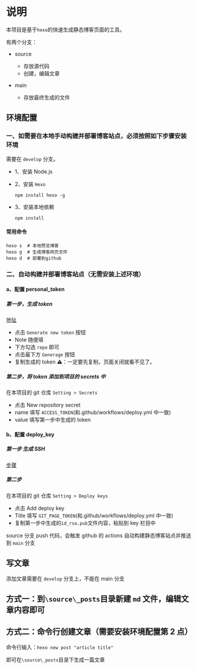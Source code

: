 # 说明

本项目是基于`hexo`的快速生成静态博客页面的工具。

有两个分支：

- source

  - 存放源代码
  - 创建，编辑文章

- main
  - 存放最终生成的文件

## 环境配置

### 一、如需要在本地手动构建并部署博客站点，必须按照如下步骤安装环境

需要在 `develop` 分支。

- 1、安装 Node.js
- 2、安装 `Hexo`

  `npm install hexo -g`

- 3、安装本地依赖

  `npm install`

#### 常用命令

```shell
hexo s  # 本地预览博客
hexo g  # 生成博客网页文件
hexo d  # 部署到github
```

### 二、自动构建并部署博客站点（无需安装上述环境）

#### a、配置 personal_token

##### 第一步，生成 token

[地址](https://github.com/settings/tokens)

- 点击 `Generate new token` 按钮
- Note 随便填
- 下方勾选 `repo` 即可
- 点击最下方 `Generage` 按钮
- 复制生成的 token ⚠️：一定要先复制，页面关闭就看不见了。

##### 第二步，将 token 添加到项目的 secrets 中

在本项目的 git 仓库 `Setting > Secrets`

- 点击 New repository secret
- name 填写 `ACCESS_TOKEN`(和.github/workflows/deploy.yml 中一致)
- value 填写第一步中生成的 token

#### b、配置 deploy_key

##### 第一步 生成 SSH

[步骤](https://blog.csdn.net/qq_40741855/article/details/83338596)

##### 第二步

在本项目的 git 仓库 `Setting > Deploy keys`

- 点击 Add deploy key
- Title 填写 `GIT_PAGE_TOKEN`(和.github/workflows/deploy.yml 中一致)
- 复制第一步中生成的`id_rsa.pub`文件内容，粘贴到 key 栏目中

source 分支 push 代码，会触发 github 的 actions 自动构建静态博客站点并推送到 `main` 分支

## 写文章

添加文章需要在 `develop` 分支上，不能在 main 分支

## 方式一：到`\source\_posts`目录新建 `md` 文件，编辑文章内容即可

## 方式二：命令行创建文章（需要安装环境配置第 2 点）

命令行输入：`hexo new post "article title"`

即可在`\source\_posts`目录下生成一篇文章
